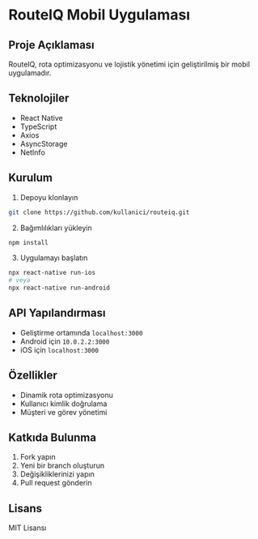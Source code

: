 # RouteIQ Mobil Uygulaması

## Proje Açıklaması
RouteIQ, rota optimizasyonu ve lojistik yönetimi için geliştirilmiş bir mobil uygulamadır.

## Teknolojiler
- React Native
- TypeScript
- Axios
- AsyncStorage
- NetInfo

## Kurulum
1. Depoyu klonlayın
```bash
git clone https://github.com/kullanici/routeiq.git
```

2. Bağımlılıkları yükleyin
```bash
npm install
```

3. Uygulamayı başlatın
```bash
npx react-native run-ios
# veya
npx react-native run-android
```

## API Yapılandırması
- Geliştirme ortamında `localhost:3000`
- Android için `10.0.2.2:3000`
- iOS için `localhost:3000`

## Özellikler
- Dinamik rota optimizasyonu
- Kullanıcı kimlik doğrulama
- Müşteri ve görev yönetimi

## Katkıda Bulunma
1. Fork yapın
2. Yeni bir branch oluşturun
3. Değişikliklerinizi yapın
4. Pull request gönderin

## Lisans
MIT Lisansı
